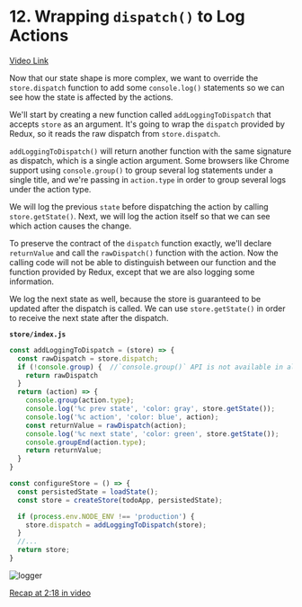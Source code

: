 # 12. Wrapping `dispatch()` to Log Actions

[Video Link](https://egghead.io/lessons/javascript-redux-wrapping-dispatch-to-log-actions)

Now that our state shape is more complex, we want to override the `store.dispatch` function to add some `console.log()` statements so we can see how the state is affected by the actions.

We'll start by creating a new function called `addLoggingToDispatch` that accepts `store` as an argument. It's going to wrap the `dispatch` provided by Redux, so it reads the raw dispatch from `store.dispatch`.

`addLoggingToDispatch()` will return another function with the same signature as dispatch, which is a single action argument. Some browsers like Chrome support using `console.group()` to group several log statements under a single title, and we're passing in `action.type` in order to group several logs under the action type.

We will log the previous `state` before dispatching the action by calling `store.getState()`. Next, we will log the action itself so that we can see which action causes the change.

To preserve the contract of the `dispatch` function exactly, we'll declare `returnValue` and call the `rawDispatch()` function with the action. Now the calling code will not be able to distinguish between our function and the function provided by Redux, except that we are also logging some information.

We log the next state as well, because the store is guaranteed to be updated after the dispatch is called. We can use `store.getState()` in order to receive the next state after the dispatch.

**`store/index.js`**

```javascript
const addLoggingToDispatch = (store) => {
  const rawDispatch = store.dispatch;
  if (!console.group) {  //`console.group()` API is not available in all browsers
    return rawDispatch
  }
  return (action) => {
    console.group(action.type);
    console.log('%c prev state', 'color: gray', store.getState());
    console.log('%c action', 'color: blue', action);
    const returnValue = rawDispatch(action);
    console.log('%c next state', 'color: green', store.getState());
    console.groupEnd(action.type);
    return returnValue;
  }
}

const configureStore = () => {
  const persistedState = loadState();
  const store = createStore(todoApp, persistedState);

  if (process.env.NODE_ENV !== 'production') {
    store.dispatch = addLoggingToDispatch(store);
  }
  //...
  return store;
}
```

![logger](http://om1o84p1p.bkt.clouddn.com/1502617942.png?imageMogr2/thumbnail/!70p)

[Recap at 2:18 in video](https://egghead.io/lessons/javascript-redux-wrapping-dispatch-to-log-actions)